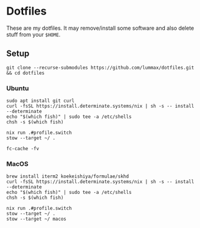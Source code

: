 Dotfiles
===========

These are my dotfiles. It may remove/install some software and also delete
stuff from your `$HOME`.

Setup
-----

```
git clone --recurse-submodules https://github.com/lummax/dotfiles.git && cd dotfiles
```

### Ubuntu

```
sudo apt install git curl
curl -fsSL https://install.determinate.systems/nix | sh -s -- install --determinate
echo "$(which fish)" | sudo tee -a /etc/shells
chsh -s $(which fish)

nix run .#profile.switch
stow --target ~/ .

fc-cache -fv
```

### MacOS

```
brew install iterm2 koekeishiya/formulae/skhd
curl -fsSL https://install.determinate.systems/nix | sh -s -- install --determinate
echo "$(which fish)" | sudo tee -a /etc/shells
chsh -s $(which fish)

nix run .#profile.switch
stow --target ~/ .
stow --target ~/ macos
```
